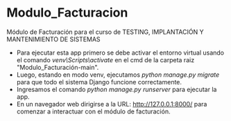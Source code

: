 # Modulo_Facturacion
Módulo de Facturación para el curso de TESTING, IMPLANTACIÓN Y MANTENIMIENTO DE SISTEMAS
- Para ejecutar esta app primero se debe activar el entorno virtual usando el comando *venv\Scripts\activate* en el cmd de la carpeta raiz "Modulo_Facturación-main".
- Luego, estando en modo venv, ejecutamos *python manage.py migrate* para que todo el sistema Django funcione correctamente.
- Ingresamos el comando *python manage.py runserver* para ejecutar la app.
- En un navegador web dirigirse a la URL: http://127.0.0.1:8000/ para comenzar a interactuar con el módulo de facturación.